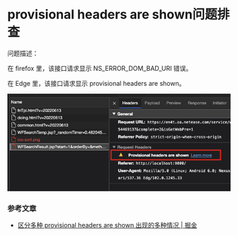 # provisional headers are shown问题排查

问题描述：

在 firefox 里，该接口请求显示 NS_ERROR_DOM_BAD_URI 错误。

在 Edge 里，该接口请求显示 provisional headers are shown。

![](../assets/provisional%20headers%20are%20shown.jpg)

### 参考文章

- [区分多种 provisional headers are shown 出现的多种情况 | 掘金](https://juejin.cn/post/6844903688926920718)
